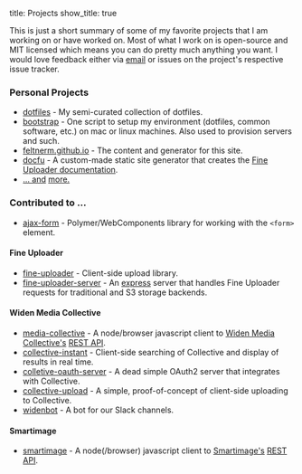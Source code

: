 title: Projects
show_title: true

This is just a short summary of some of my favorite projects that I am working
on or have worked on. Most of what I work on is open-source and MIT
licensed which means you can do pretty much anything you want. I would love
feedback either via [email](mailto:mark+blog@feltner.me) or issues on the
project's respective issue tracker.

### Personal Projects

- [dotfiles](https://github.com/feltnerm/dotfiles) - My semi-curated collection of dotfiles.
- [bootstrap](https://github.com/feltmer/bootstrap) - One script to setup my environment (dotfiles, common software, etc.) on mac or linux machines. Also used to provision servers and such.
- [feltnerm.github.io](https://github.com/feltnerm/feltnerm.github.io) - The content and generator for this site.
- [docfu](https://github.com/feltnerm/docfu) - A custom-made static site generator that creates the [Fine Uploader documentation](http://docs.fineuploader.com).
- [... and](https://github.com/feltnerm?tab=repositories) [more.](https://www.npmjs.com/~feltnerm)

### Contributed to ...

- [ajax-form](https://github.com/garstasio/ajax-form) - Polymer/WebComponents
  library for working with the `<form>` element.

#### Fine Uploader
- [fine-uploader](https://github.com/FineUploader/fine-uploader) - Client-side upload library.
- [fine-uploader-server](https://www.npmjs.com/package/fine-uploader-server) - An [express](http://expressjs.com/) server that handles Fine Uploader requests for traditional and S3 storage backends.

#### Widen Media Collective
- [media-collective](https://www.npmjs.com/package/media-collective) - A
  node/browser javascript client to [Widen Media Collective's](http://www.widencollective.com/) [REST API](http://docs.widen.apiary.io/).
- [collective-instant](https://www.npmjs.com/package/collective-instant) -
  Client-side searching of Collective and display of results in real time.
- [colletive-oauth-server](https://www.npmjs.com/package/collective-oauth-server) - A dead simple OAuth2 server that integrates with Collective.
- [collective-upload](https://www.npmjs.com/package/collective-upload) - A
  simple, proof-of-concept of client-side uploading to Collective.
- [widenbot](https://www.npmjs.com/package/widenbot) - A bot for our Slack
  channels.

#### Smartimage
- [smartimage](https://www.npmjs.com/package/smartimage) - A node(/browser)
  javascript client to [Smartimage's](http://smartimage.com/) [REST API](http://docs.smartimage.apiary.io/).
